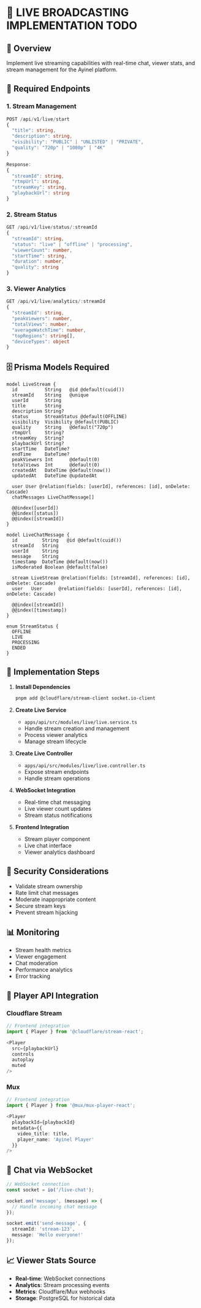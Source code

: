 # 🎥 LIVE BROADCASTING IMPLEMENTATION TODO

## 🎯 Overview
Implement live streaming capabilities with real-time chat, viewer stats, and stream management for the Ayinel platform.

## 🔧 Required Endpoints

### 1. Stream Management
```typescript
POST /api/v1/live/start
{
  "title": string,
  "description": string,
  "visibility": "PUBLIC" | "UNLISTED" | "PRIVATE",
  "quality": "720p" | "1080p" | "4K"
}

Response:
{
  "streamId": string,
  "rtmpUrl": string,
  "streamKey": string,
  "playbackUrl": string
}
```

### 2. Stream Status
```typescript
GET /api/v1/live/status/:streamId
{
  "streamId": string,
  "status": "live" | "offline" | "processing",
  "viewerCount": number,
  "startTime": string,
  "duration": number,
  "quality": string
}
```

### 3. Viewer Analytics
```typescript
GET /api/v1/live/analytics/:streamId
{
  "streamId": string,
  "peakViewers": number,
  "totalViews": number,
  "averageWatchTime": number,
  "topRegions": string[],
  "deviceTypes": object
}
```

## 🗄️ Prisma Models Required

```prisma
model LiveStream {
  id          String   @id @default(cuid())
  streamId    String   @unique
  userId      String
  title       String
  description String?
  status      StreamStatus @default(OFFLINE)
  visibility  Visibility @default(PUBLIC)
  quality     String   @default("720p")
  rtmpUrl     String?
  streamKey   String?
  playbackUrl String?
  startTime   DateTime?
  endTime     DateTime?
  peakViewers Int      @default(0)
  totalViews  Int      @default(0)
  createdAt   DateTime @default(now())
  updatedAt   DateTime @updatedAt

  user User @relation(fields: [userId], references: [id], onDelete: Cascade)
  chatMessages LiveChatMessage[]

  @@index([userId])
  @@index([status])
  @@index([streamId])
}

model LiveChatMessage {
  id         String   @id @default(cuid())
  streamId   String
  userId     String
  message    String
  timestamp  DateTime @default(now())
  isModerated Boolean @default(false)

  stream LiveStream @relation(fields: [streamId], references: [id], onDelete: Cascade)
  user   User      @relation(fields: [userId], references: [id], onDelete: Cascade)

  @@index([streamId])
  @@index([timestamp])
}

enum StreamStatus {
  OFFLINE
  LIVE
  PROCESSING
  ENDED
}
```

## 🚀 Implementation Steps

1. **Install Dependencies**
   ```bash
   pnpm add @cloudflare/stream-client socket.io-client
   ```

2. **Create Live Service**
   - `apps/api/src/modules/live/live.service.ts`
   - Handle stream creation and management
   - Process viewer analytics
   - Manage stream lifecycle

3. **Create Live Controller**
   - `apps/api/src/modules/live/live.controller.ts`
   - Expose stream endpoints
   - Handle stream operations

4. **WebSocket Integration**
   - Real-time chat messaging
   - Live viewer count updates
   - Stream status notifications

5. **Frontend Integration**
   - Stream player component
   - Live chat interface
   - Viewer analytics dashboard

## 🔐 Security Considerations

- Validate stream ownership
- Rate limit chat messages
- Moderate inappropriate content
- Secure stream keys
- Prevent stream hijacking

## 📊 Monitoring

- Stream health metrics
- Viewer engagement
- Chat moderation
- Performance analytics
- Error tracking

## 🎯 Player API Integration

### Cloudflare Stream
```typescript
// Frontend integration
import { Player } from '@cloudflare/stream-react';

<Player
  src={playbackUrl}
  controls
  autoplay
  muted
/>
```

### Mux
```typescript
// Frontend integration
import { Player } from '@mux/mux-player-react';

<Player
  playbackId={playbackId}
  metadata={{
    video_title: title,
    player_name: 'Ayinel Player'
  }}
/>
```

## 💬 Chat via WebSocket

```typescript
// WebSocket connection
const socket = io('/live-chat');

socket.on('message', (message) => {
  // Handle incoming chat message
});

socket.emit('send-message', {
  streamId: 'stream-123',
  message: 'Hello everyone!'
});
```

## 📈 Viewer Stats Source

- **Real-time**: WebSocket connections
- **Analytics**: Stream processing events
- **Metrics**: Cloudflare/Mux webhooks
- **Storage**: PostgreSQL for historical data
